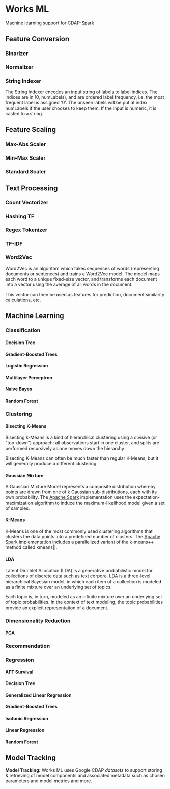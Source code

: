 # Works ML

Machine learning support for CDAP-Spark

## Feature Conversion

### Binarizer

### Normalizer

### String Indexer

The String Indexer encodes an input string of labels to label indices. The indices are in [0, numLabels), and are ordered 
label frequency, i.e. the most frequent label is assigned '0'. The unseen labels will be put at index numLabels if the user chooses to keep them. If the input is numeric, it is casted to a string.

## Feature Scaling

### Max-Abs Scaler

### Min-Max Scaler

### Standard Scaler

## Text Processing

### Count Vectorizer

### Hashing TF

### Regex Tokenizer

### TF-IDF

### Word2Vec

Word2Vec is an algorithm which takes sequences of words (representing documents or sentences) and trains a Word2Vec model. 
The model maps each word to a unique fixed-size vector, and transforms each document into a vector using the average of all words in the document.

This vector can then be used as features for prediction, document similarity calculations, etc.

## Machine Learning

### Classification

#### Decision Tree

#### Gradient-Boosted Trees

#### Logistic Regression

#### Multilayer Perceptron

#### Naive Bayes

#### Random Forest

### Clustering

#### Bisecting K-Means

Bisecting k-Means is a kind of hierarchical clustering using a divisive (or "top-down") approach: all observations start in one cluster, and splits are performed recursively as one moves down the hierarchy.

Bisecting K-Means can often be much faster than regular K-Means, but it will generally produce a different clustering.

#### Gaussian Mixture

A Gaussian Mixture Model represents a composite distribution whereby points are drawn from one of k Gaussian sub-distributions, each with its own probability. The [Apache Spark](https://spark.apache.org) implementation uses the expectation-maximization algorithm to induce the maximum-likelihood model given a set of samples.

#### K-Means

K-Means is one of the most commonly used clustering algorithms that clusters the data points into a predefined number of clusters. The [Apache Spark](https://spark.apache.org)  implementation includes a parallelized variant of the k-means++ method called kmeans||.

#### LDA

Latent Dirichlet Allocation (LDA) is a generative probabilistic model for collections of discrete data such as text corpora. LDA is a three-level hierarchical Bayesian model, in which each item of a collection is modeled as a finite mixture over an underlying set of topics. 

Each topic is, in turn, modeled as an infinite mixture over an underlying set of topic probabilities. In the context of
text modeling, the topic probabilities provide an explicit representation of a document. 

### Dimensionality Reduction

#### PCA

### Recommendation

### Regression

#### AFT Survival

#### Decision Tree

#### Generalized Linear Regression

#### Gradient-Boosted Trees

#### Isotonic Regression

#### Linear Regression

#### Random Forest

## Model Tracking

**Model Tracking:** Works ML uses Google CDAP *datasets* to support storing & retrieving of model components and associated metadata such as chosen parameters and model metrics and more. 